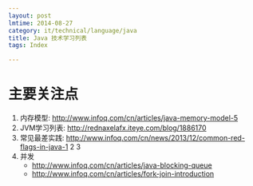 ```yaml
---
layout: post
lmtime: 2014-08-27
category: it/technical/language/java
title: Java 技术学习列表
tags: Index

---
```


# 主要关注点
1. 内存模型: http://www.infoq.com/cn/articles/java-memory-model-5
2. JVM学习列表: http://rednaxelafx.iteye.com/blog/1886170
3. 常见最差实践: http://www.infoq.com/cn/news/2013/12/common-red-flags-in-java-1    2 3
4. 并发
    - http://www.infoq.com/cn/articles/java-blocking-queue
    - http://www.infoq.com/cn/articles/fork-join-introduction

